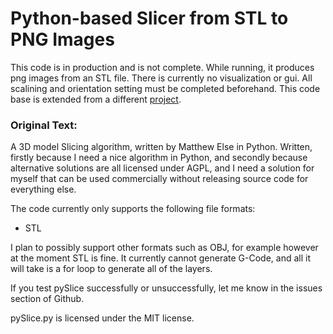 Python-based Slicer from STL to PNG Images
==========

This code is in production and is not complete. While running, it produces png images from an STL file. There is currently no visualization or gui. All scalining and orientation setting must be completed beforehand. This code base is extended from a different [project](https://github.com/matthewelse/pySlice).


### Original Text:
A 3D model Slicing algorithm, written by Matthew Else in Python. Written, firstly because I need a nice algorithm in Python, and secondly because alternative solutions are all licensed under AGPL, and I need a solution for myself that can be used commercially without releasing source code for everything else.

The code currently only supports the following file formats:
* STL

I plan to possibly support other formats such as OBJ, for example however at the moment STL is fine. It currently cannot generate G-Code, and all it will take is a for loop to generate all of the layers.

If you test pySlice successfully or unsuccessfully, let me know in the issues section of Github.

pySlice.py is licensed under the MIT license.
